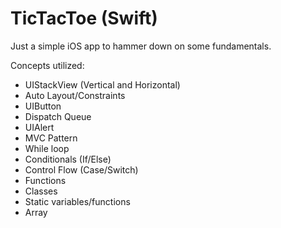 # TicTacToe (Swift)
Just a simple iOS app to hammer down on some fundamentals.

Concepts utilized:
* UIStackView (Vertical and Horizontal)
* Auto Layout/Constraints
* UIButton
* Dispatch Queue
* UIAlert
* MVC Pattern
* While loop
* Conditionals (If/Else)
* Control Flow (Case/Switch)
* Functions
* Classes
* Static variables/functions
* Array
